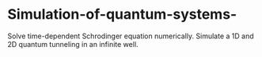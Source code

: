 # Simulation-of-quantum-systems-
Solve time-dependent Schrodinger equation numerically.  Simulate a 1D and 2D quantum tunneling in an infinite well.
